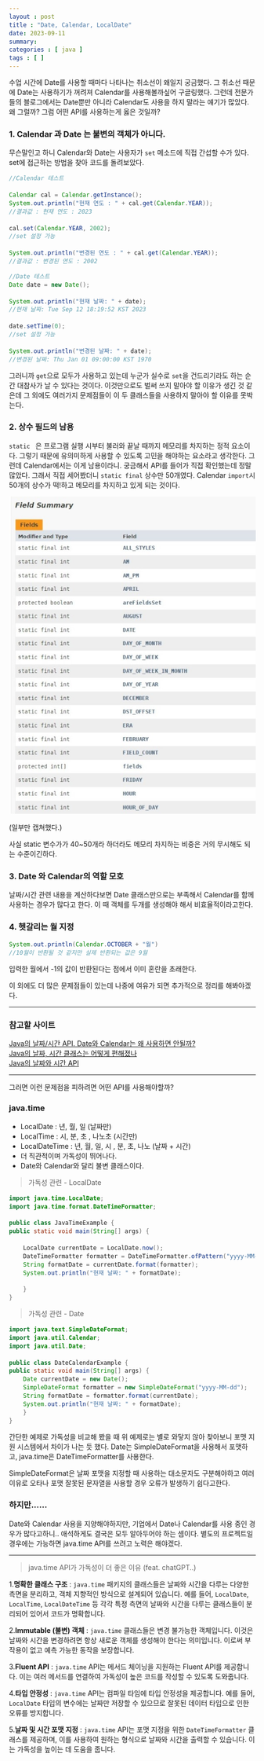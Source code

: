 ```yaml
---
layout : post
title : "Date, Calendar, LocalDate"
date: 2023-09-11
summary: 
categories : [ java ]
tags : [ ]
---
```



수업 시간에 Date를 사용할 때마다 나타나는 취소선이 왜일지 궁금했다. 그 취소선 때문에 Date는 사용하기가 꺼려져 Calendar를 사용해볼까싶어 구글링했다. 그런데 전문가들의 블로그에서는 Date뿐만 아니라 Calendar도 사용을 하지 말라는 얘기가 많았다. 왜 그럴까? 그럼 어떤 API를 사용하는게 옳은 것일까? 

<h3>1. Calendar 과 Date 는 불변의 객체가 아니다. </h3>

무슨말인고 하니 Calendar와 Date는 사용자가 `set` 메소드에 직접 간섭할 수가 있다.
set에 접근하는 방법을 찾아 코드를 돌려보았다. 

```java
//Calendar 테스트

Calendar cal = Calendar.getInstance();
System.out.println("현재 연도 : " + cal.get(Calendar.YEAR));
//결과값 : 현재 연도 : 2023		

cal.set(Calendar.YEAR, 2002);
//set 설정 가능

System.out.println("변경된 연도 : " + cal.get(Calendar.YEAR));
//결과값 : 변경된 연도 : 2002	
```

```java
//Date 테스트
Date date = new Date();

System.out.println("현재 날짜: " + date);
//현재 날짜: Tue Sep 12 18:19:52 KST 2023

date.setTime(0);
//set 설정 가능

System.out.println("변경된 날짜: " + date);
//변경된 날짜: Thu Jan 01 09:00:00 KST 1970
```

그러니까 `get`으로 모두가 사용하고 있는데 누군가 실수로  `set`을 건드리기라도 하는 순간 대참사가 날 수 있다는 것이다. 이것만으로도 벌써 쓰지 말아야 할 이유가 생긴 것 같은데 그 외에도 여러가지 문제점들이 이 두 클래스들을 사용하지 말아야 할 이유를 못박는다.


<h3>2. 상수 필드의 남용 </h3>

`static ` 은 프로그램 실행 시부터 불러와 끝날 때까지 메모리를 차지하는 정적 요소이다. 그렇기 때문에 유의미하게 사용할 수 있도록 고민을 해야하는 요소라고 생각한다.  그런데 Calendar에서는 이게 남용이라니. 궁금해서 API를 들어가 직접 확인했는데 정말 많았다. 그래서 직접 세어봤더니 `static final` 상수만 50개였다. Calendar  `import`시 50개의 상수가 떡!하고 메모리를 차지하고 있게 되는 것이다.

![jdk.jpeg](/devl/java/img/jdk.jpeg)

(일부만 캡쳐했다.) 

사실 static 변수가가 40~50개라 하더라도 메모리 차지하는 비중은 거의 무시해도 되는 수준이긴하다.  



<h3>3. Date 와 Calendar의 역할 모호</h3>

날짜/시간 관련 내용을 계산하다보면 Date 클래스만으로는 부족해서  Calendar를 함께 사용하는 경우가 많다고 한다. 이 때 객체를 두개를 생성해야 해서 비효율적이라고한다.



<h3>4. 헷갈리는 월 지정</h3>

```java
System.out.println(Calendar.OCTOBER + "월")
//10월이 반환될 것 같지만 실제 반환되는 값은 9월 
```

입력한 월에서 -1의 값이 반환된다는 점에서 이미 혼란을 초래한다.

이 외에도 더 많은 문제점들이 있는데 나중에 여유가 되면 추가적으로 정리를 해봐야겠다.


---

<h3>참고할 사이트</h3>

[Java의 날짜/시간 API. Date와 Calendar는 왜 사용하면 안될까?](https://gaebalsogi.tistory.com/66#Calendar%2C )<br>
[Java의 날짜, 시간 클래스는 어떻게 편해졌나](https://marrrang.tistory.com/48)<br>
[Java의 날짜와 시간 API ](https://d2.naver.com/helloworld/645609)<br>

---



그러면 이런 문제점을 피하려면 어떤 API를 사용해야할까?

<h3>java.time</h3>

* LocalDate : 년, 월, 일 (날짜만)
* LocalTime : 시, 분, 초 , 나노초 (시간만)
* LocalDateTime : 년, 월, 일, 시 , 분, 초, 나노 (날짜 + 시간)
* 더 직관적이며 가독성이 뛰어나다.
* Date와 Calendar와 달리 불변 클래스이다.



> 가독성 관련   - LocalDate

```java
import java.time.LocalDate;
import java.time.format.DateTimeFormatter;

public class JavaTimeExample {
public static void main(String[] args) {
    
    LocalDate currentDate = LocalDate.now();
    DateTimeFormatter formatter = DateTimeFormatter.ofPattern("yyyy-MM-dd");
    String formatDate = currentDate.format(formatter);
    System.out.println("현재 날짜: " + formatDate);
    
    }
}
```

> 가독성 관련   - Date

```java
import java.text.SimpleDateFormat;
import java.util.Calendar;
import java.util.Date;

public class DateCalendarExample {
public static void main(String[] args) {
    Date currentDate = new Date();
    SimpleDateFormat formatter = new SimpleDateFormat("yyyy-MM-dd");
    String formatDate = formatter.format(currentDate);
    System.out.println("현재 날짜: " + formatDate);
    }
}
```

간단한 예제로 가독성을 비교해 봤을 때 위 예제로는 별로 와닿지 않아 찾아보니  포맷 지원 시스템에서 차이가 나는 듯 했다.  Date는 SimpleDateFormat을 사용해서 포맷하고, java.time은 DateTimeFormatter를 사용한다. 

SimpleDateFormat은 날짜 포맷을 지정할 때 사용하는 대소문자도 구분해야하고 여러 이유로 오타나 포맷 잘못된 문자열을 사용할 경우 오류가 발생하기 쉽다고한다.



<h3>하지만......</h3>

Date와 Calendar 사용을 지양해야하지만, 기업에서 Date나 Calendar를 사용 중인 경우가 많다고하니.. 애석하게도 결국은 모두 알아두어야 하는 셈이다. 별도의 프로젝트일 경우에는 가능하면 java.time API를 쓰려고 노력은 해야겠다.



<hr>



> java.time API가 가독성이 더 좋은 이유 (feat. chatGPT..)

1.**명확한 클래스 구조** : `java.time` 패키지의 클래스들은 날짜와 시간을 다루는 다양한 측면을 분리하고, 객체 지향적인 방식으로 설계되어 있습니다. 예를 들어, `LocalDate`, `LocalTime`, `LocalDateTime` 등 각각 특정 측면의 날짜와 시간을 다루는 클래스들이 분리되어 있어서 코드가 명확합니다.

2.**Immutable (불변) 객체** : `java.time` 클래스들은 변경 불가능한 객체입니다. 이것은 날짜와 시간을 변경하려면 항상 새로운 객체를 생성해야 한다는 의미입니다. 이로써 부작용이 없고 예측 가능한 동작을 보장합니다.

3.**Fluent API** : `java.time` API는 메서드 체이닝을 지원하는 Fluent API를 제공합니다. 이는 여러 메서드를 연결하여 가독성이 높은 코드를 작성할 수 있도록 도와줍니다.

4.**타입 안정성** : `java.time` API는 컴파일 타임에 타입 안정성을 제공합니다. 예를 들어, `LocalDate` 타입의 변수에는 날짜만 저장할 수 있으므로 잘못된 데이터 타입으로 인한 오류를 방지합니다.

5.**날짜 및 시간 포맷 지정** : `java.time` API는 포맷 지정을 위한 `DateTimeFormatter` 클래스를 제공하며, 이를 사용하여 원하는 형식으로 날짜와 시간을 출력할 수 있습니다. 이는 가독성을 높이는 데 도움을 줍니다.



